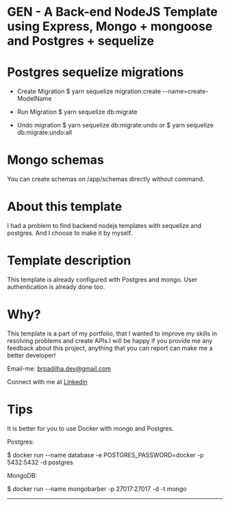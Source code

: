 # GEN - A Back-end NodeJS Template using Express, Mongo + mongoose and Postgres + sequelize

# Postgres sequelize migrations

- Create Migration
  \$ yarn sequelize migration:create --name=create-ModelName

- Run Migration
  \$ yarn sequelize db:migrate

- Undo migration
  \$ yarn sequelize db:migrate:undo
  or
  \$ yarn sequelize db:migrate:undo:all

# Mongo schemas

You can create schemas on /app/schemas directly without command.

# About this template

I had a problem to find backend nodejs templates with sequelize and postgres. And I choose to make it by myself.

# Template description

This template is already configured with Postgres and mongo. User authentication is already done too.

# Why?

This template is a part of my portfolio, that I wanted to improve my skills in resolving problems and create APIs.I will be happy if you provide me any feedback about this project, anything that you can report can make me a better developer!

Email-me: brpadilha.dev@gmail.com

Connect with me at [Linkedin](https://www.linkedin.com/in/brpadilha/)

# Tips

It is better for you to use Docker with mongo and Postgres.

Postgres:

\$ docker run --name database -e POSTGRES_PASSWORD=docker -p 5432:5432 -d postgres

MongoDB:

\$ docker run --name mongobarber -p 27017:27017 -d -t mongo

---
